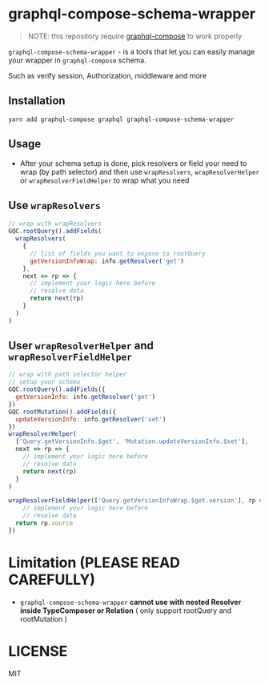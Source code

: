 # graphql-compose-schema-wrapper

> NOTE: this repository require
> [graphql-compose](https://github.com/nodkz/graphql-compose) to work properly

`graphql-compose-schema-wrapper` - is a tools that let you can easily manage
your wrapper in `graphql-compose` schema.

Such as verify session, Authorization, middleware and more

## Installation

```
yarn add graphql-compose graphql graphql-compose-schema-wrapper
```

## Usage

* After your schema setup is done, pick resolvers or field your need to wrap (by
  path selector) and then use `wrapResolvers`, `wrapResolverHelper` or `wrapResolverFieldHelper`
  to wrap what you need

## Use `wrapResolvers`
```js
// wrap with wrapResolvers
GQC.rootQuery().addFields(
  wrapResolvers(
    {
      // list of fields you want to expose to rootQuery
      getVersionInfoWrap: info.getResolver('get')
    },
    next => rp => {
      // implement your logic here before
      // resolve data
      return next(rp)
    }
  )
)

```

## User `wrapResolverHelper` and `wrapResolverFieldHelper`
```js
// wrap with path selector helper
// setup your schema
GQC.rootQuery().addFields({
  getVersionInfo: info.getResolver('get')
})
GQC.rootMutation().addFields({
  updateVersionInfo: info.getResolver('set')
})
wrapResolverHelper(
  ['Query.getVersionInfo.$get', 'Mutation.updateVersionInfo.$set'],
  next => rp => {
    // implement your logic here before
    // resolve data
    return next(rp)
  }
)

wrapResolverFieldHelper(['Query.getVersionInfoWrap.$get.version'], rp => {
    // implement your logic here before
    // resolve data
  return rp.source
})
```

# Limitation (PLEASE READ CAREFULLY)

* `graphql-compose-schema-wrapper` **cannot use with nested Resolver inside
  TypeComposer or Relation** ( only support rootQuery and rootMutation )


# LICENSE
MIT